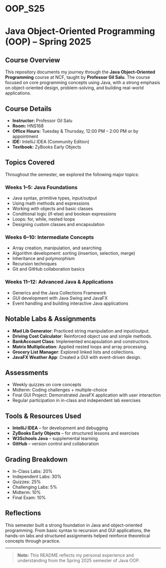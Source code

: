 # OOP_S25
# Java Object-Oriented Programming (OOP) – Spring 2025

## Course Overview
This repository documents my journey through the **Java Object-Oriented Programming** course at NCF, taught by **Professor Gil Salu**. The course focused on core programming concepts using Java, with a strong emphasis on object-oriented design, problem-solving, and building real-world applications.

## Course Details
- **Instructor:** Professor Gil Salu  
- **Room:** HNS168  
- **Office Hours:** Tuesday & Thursday, 12:00 PM – 2:00 PM or by appointment  
- **IDE:** IntelliJ IDEA (Community Edition)  
- **Textbook:** ZyBooks Early Objects  

## Topics Covered
Throughout the semester, we explored the following major topics:

### Weeks 1–5: Java Foundations
- Java syntax, primitive types, input/output
- Using math methods and expressions
- Working with objects and basic classes
- Conditional logic (if-else) and boolean expressions
- Loops: for, while, nested loops
- Designing custom classes and encapsulation

### Weeks 6–10: Intermediate Concepts
- Array creation, manipulation, and searching
- Algorithm development: sorting (insertion, selection, merge)
- Inheritance and polymorphism
- Recursion techniques
- Git and GitHub collaboration basics

### Weeks 11–12: Advanced Java & Applications
- Generics and the Java Collections Framework
- GUI development with Java Swing and JavaFX
- Event handling and building interactive Java applications

## Notable Labs & Assignments
- **Mad Lib Generator**: Practiced string manipulation and input/output.
- **Driving Cost Calculator**: Reinforced object use and simple methods.
- **BankAccount Class**: Implemented encapsulation and constructors.
- **Matrix Multiplication**: Applied nested loops and array processing.
- **Grocery List Manager**: Explored linked lists and collections.
- **JavaFX Weather App**: Created a GUI with event-driven design.

## Assessments
- Weekly quizzes on core concepts
- Midterm: Coding challenges + multiple-choice
- Final GUI Project: Demonstrated JavaFX application with user interaction
- Regular participation in in-class and independent lab exercises

## Tools & Resources Used
- **IntelliJ IDEA** – for development and debugging
- **ZyBooks Early Objects** – for structured lessons and exercises
- **W3Schools Java** – supplemental learning
- **GitHub** – version control and collaboration

## Grading Breakdown
- In-Class Labs: 20%  
- Independent Labs: 30%  
- Quizzes: 25%  
- Challenging Labs: 5%  
- Midterm: 10%  
- Final Exam: 10%  

## Reflections
This semester built a strong foundation in Java and object-oriented programming. From basic syntax to recursion and GUI applications, the hands-on labs and structured assignments helped reinforce theoretical concepts through practice.

---

> **Note:** This README reflects my personal experience and understanding from the Spring 2025 semester of Java OOP.

